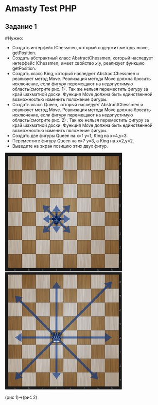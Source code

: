 # Amasty Test PHP
## Задание 1


#Нужно:
-	Создать интерфейс IChessmen, который содержит методы move, getPosition.
-	Создать абстрактный класс AbstractChessmen, который наследует интерфейс IChessmen, имеет свойство $x,$y, реализует функцию getPosition. 
-	Создать класс King, который наследует AbstractChessmen и реализует метод Move. Реализация метода Move должна бросать исключение, если фигуру перемещают на недопустимую область(смотрите рис. 1) . Так же нельзя переместить фигуру за край шахматной доски. Функция Move должна быть единственной возможностью изменить положение фигуры.
-	Создать класс Queen, который наследует AbstractChessmen и реализует метод Move. Реализация метода Move должна бросать исключение, если фигуру перемещают на недопустимую область(смотрите рис. 2) . Так же нельзя переместить фигуру за край шахматной доски. Функция Move должна быть единственной возможностью изменить положение фигуры.
-	Создать две фигуры Queen на х=1 y=1, King на x=4,y=3.
-	Переместите фигуру Queen на х=7 y=3, а King на x=2,y=2.
-	Выведите на экран позицию этих двух фигур.

![king.png](king.png)
![queen.png](queen.png)

(рис 1)->(рис 2)
